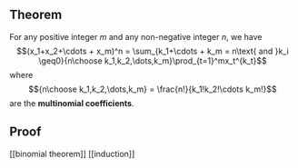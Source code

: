 ## Theorem
For any positive integer $m$ and any non-negative integer $n$, we have $$(x_1+x_2+\cdots + x_m)^n = \sum_{k_1+\cdots + k_m = n\text{ and }k_i \geq0}{n\choose k_1,k_2,\dots,k_m}\prod_{t=1}^mx_t^{k_t}$$ where $${n\choose k_1,k_2,\dots,k_m} = \frac{n!}{k_1!k_2!\cdots k_m!}$$ are the **multinomial coefficients**.
## Proof
 [[binomial theorem]] [[induction]]